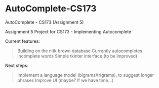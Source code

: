 # AutoComplete-CS173
AutoComplete - CS173 (Assignment 5)

Assignment 5 Project for CS173 - Implementing Autocomplete

Current features:
> Building on the nltk brown database
> Currently autocompletes incomplete words
> Simple tkinter interface (to be improved)

Next steps:
> Implement a language model (bigrams/trigrams), to suggest longer phrases
> Improve UI (maybe? If we have time...)

